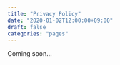 ```yaml
---
title: "Privacy Policy"
date: "2020-01-02T12:00:00+09:00"
draft: false
categories: "pages"
---
```


Coming soon...
